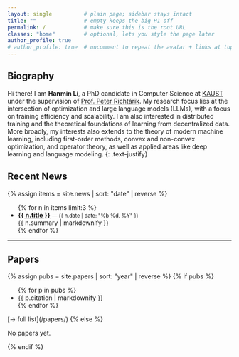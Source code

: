 ```yaml
---
layout: single          # plain page; sidebar stays intact
title: ""               # empty keeps the big H1 off
permalink: /            # make sure this is the root URL
classes: "home"         # optional, lets you style the page later
author_profile: true
# author_profile: true  # uncomment to repeat the avatar + links at top
---
```


## Biography

Hi there! I am **Hanmin Li**, a PhD candidate in Computer Science at [KAUST](https://www.kaust.edu.sa/en/) under the supervision of [Prof. Peter Richtárik](https://richtarik.org). My research focus lies at the intersection of optimization and large language models (LLMs), with a focus on training efficiency and scalability. I am also interested in distributed training and the theoretical foundations of learning from decentralized data. More broadly, my interests also extends to the theory of modern machine learning, including first-order methods, convex and non-convex optimization, and operator theory, as well as applied areas like deep learning and language modeling.
{: .text-justify}


## Recent News
{% assign items = site.news | sort: "date" | reverse %}
<ul class="news-list">
{% for n in items limit:3 %}
  <li>
    <strong><a href="{{ n.url | relative_url }}">{{ n.title }}</a></strong>
    <small>— {{ n.date | date: "%b %d, %Y" }}</small><br/>
    {{ n.summary | markdownify }}
  </li>
{% endfor %}
</ul>

---

## Papers
{% assign pubs = site.papers | sort: "year" | reverse %}
{% if pubs %}
<ul class="paper-list">
{% for p in pubs %}
  <li>{{ p.citation | markdownify }}</li>
{% endfor %}
</ul>
[→ full list](/papers/)
{% else %}
<p>No papers yet.</p>
{% endif %}